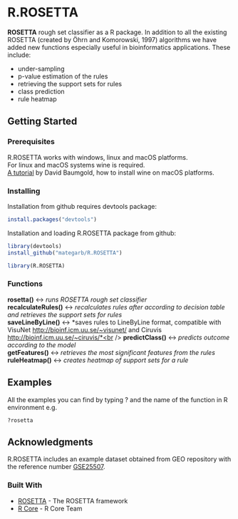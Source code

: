 <!--
  Title: RROSETTA
  Description: ROSETTA rough set classifier as a R package.
  Author: Mateusz Garbulowski
  -->
<meta name='keywords' content='rosetta, rough sets, classification'>

# R.ROSETTA

**ROSETTA** rough set classifier as a R package. In addition to all the existing ROSETTA (created by Öhrn and Komorowski, 1997) algorithms we have added new functions especially useful in bioinformatics applications. 
These include: 
* under-sampling
* p-value estimation of the rules
* retrieving the support sets for rules
* class prediction
* rule heatmap

## Getting Started

### Prerequisites
R.ROSETTA works with windows, linux and macOS platforms.<br />
For linux and macOS systems wine is required.<br />
<a href="https://www.davidbaumgold.com/tutorials/wine-mac/" target="_blank">A tutorial</a> by David Baumgold, how to install wine on macOS platforms.

### Installing

Installation from github requires devtools package:
```R
install.packages("devtools")
```

Installation and loading R.ROSETTA package from github:
```R
library(devtools)
install_github("mategarb/R.ROSETTA")

library(R.ROSETTA)
```
### Functions
**rosetta()** <-> *runs ROSETTA rough set classifier*<br />
**recalculateRules()** <-> *recalculates rules after according to decision table and retrieves the support sets for rules*<br />
**saveLineByLine()** <-> *saves rules to LineByLine format, compatible with VisuNet http://bioinf.icm.uu.se/~visunet/ and Ciruvis http://bioinf.icm.uu.se/~ciruvis/*<br />
**predictClass()** <-> *predicts outcome according to the model*<br />
**getFeatures()** <-> *retrieves the most significant features from the rules*<br />
**ruleHeatmap()** <-> *creates heatmap of support sets for a rule*<br />

## Examples

All the examples you can find by typing ? and the name of the function in R environment e.g.
```
?rosetta
```

## Acknowledgments
R.ROSETTA includes an example dataset obtained from GEO repository with the reference number [GSE25507](https://www.ncbi.nlm.nih.gov/geo/query/acc.cgi?acc=GSE25507).


### Built With
* [ROSETTA](http://bioinf.icm.uu.se/rosetta/) - The ROSETTA framework
* [R Core](https://www.R-project.org/) - R Core Team
